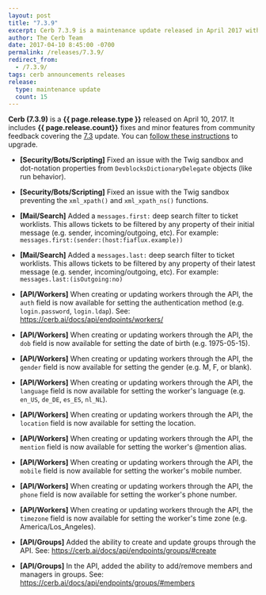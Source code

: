 ```yaml
---
layout: post
title: "7.3.9"
excerpt: Cerb 7.3.9 is a maintenance update released in April 2017 with 15 fixes and minor features from community feedback.
author: The Cerb Team
date: 2017-04-10 8:45:00 -0700
permalink: /releases/7.3.9/
redirect_from:
  - /7.3.9/
tags: cerb announcements releases
release:
  type: maintenance update
  count: 15
---
```


**Cerb (7.3.9)** is a **{{ page.release.type }}** released on April 10, 2017. It includes **{{ page.release.count}}** fixes and minor features from community feedback covering the [7.3](/releases/7.3/) update.  You can [follow these instructions](/docs/upgrading/) to upgrade.

* **[Security/Bots/Scripting]** Fixed an issue with the Twig sandbox and dot-notation properties from `DevblocksDictionaryDelegate` objects (like run behavior).

* **[Security/Bots/Scripting]** Fixed an issue with the Twig sandbox preventing the `xml_xpath()` and `xml_xpath_ns()` functions.

* **[Mail/Search]** Added a `messages.first:` deep search filter to ticket worklists. This allows tickets to be filtered by any property of their initial message (e.g. sender, incoming/outgoing, etc).  For example: `messages.first:(sender:(host:fiaflux.example))`

* **[Mail/Search]** Added a `messages.last:` deep search filter to ticket worklists. This allows tickets to be filtered by any property of their latest message (e.g. sender, incoming/outgoing, etc).  For example: `messages.last:(isOutgoing:no)`

* **[API/Workers]** When creating or updating workers through the API, the `auth` field is now available for setting the authentication method (e.g. `login.password`, `login.ldap`). See: <https://cerb.ai/docs/api/endpoints/workers/>

* **[API/Workers]** When creating or updating workers through the API, the `dob` field is now available for setting the date of birth (e.g. 1975-05-15).

* **[API/Workers]** When creating or updating workers through the API, the `gender` field is now available for setting the gender (e.g. M, F, or blank).

* **[API/Workers]** When creating or updating workers through the API, the `language` field is now available for setting the worker's language (e.g. `en_US`, `de_DE`, `es_ES`, `nl_NL`).

* **[API/Workers]** When creating or updating workers through the API, the `location` field is now available for setting the location.

* **[API/Workers]** When creating or updating workers through the API, the `mention` field is now available for setting the worker's @mention alias.

* **[API/Workers]** When creating or updating workers through the API, the `mobile` field is now available for setting the worker's mobile number.

* **[API/Workers]** When creating or updating workers through the API, the `phone` field is now available for setting the worker's phone number.

* **[API/Workers]** When creating or updating workers through the API, the `timezone` field is now available for setting the worker's time zone (e.g. America/Los_Angeles).

* **[API/Groups]** Added the ability to create and update groups through the API. See: <https://cerb.ai/docs/api/endpoints/groups/#create>

* **[API/Groups]** In the API, added the ability to add/remove members and managers in groups. See: <https://cerb.ai/docs/api/endpoints/groups/#members>
